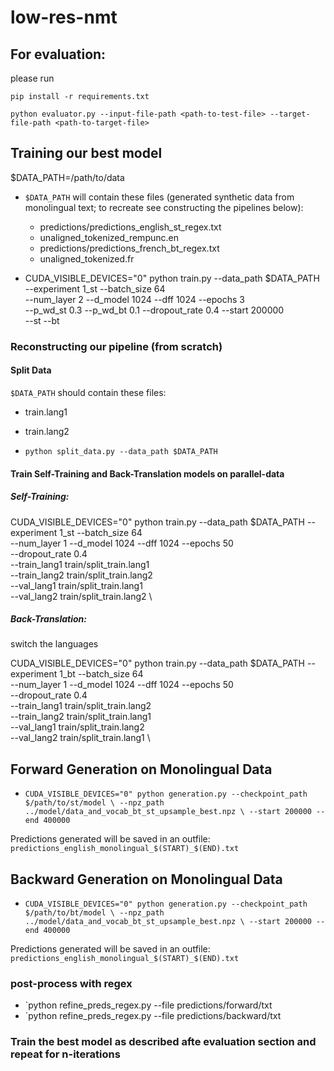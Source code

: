 # low-res-nmt

## For evaluation:

please run

`pip install -r requirements.txt`

`python evaluator.py --input-file-path <path-to-test-file> --target-file-path <path-to-target-file>`

## Training our best model

$DATA_PATH=/path/to/data

- `$DATA_PATH` will contain these files
(generated synthetic data from monolingual text; to recreate see constructing the pipelines below):

	- predictions/predictions_english_st_regex.txt 
	- unaligned_tokenized_rempunc.en
	- predictions/predictions_french_bt_regex.txt
	- unaligned_tokenized.fr


- CUDA_VISIBLE_DEVICES="0" python train.py --data_path $DATA_PATH --experiment 1_st --batch_size 64 \
	--num_layer 2 --d_model 1024 --dff 1024 --epochs 3 \
	--p_wd_st 0.3 --p_wd_bt 0.1 --dropout_rate 0.4 --start 200000 \
	--st --bt

### Reconstructing our pipeline (from scratch)


#### Split Data

`$DATA_PATH` should contain these files:
- train.lang1
- train.lang2

- `python split_data.py --data_path $DATA_PATH`

#### Train Self-Training and Back-Translation models on parallel-data

##### Self-Training:

CUDA_VISIBLE_DEVICES="0" python train.py --data_path $DATA_PATH --experiment 1_st --batch_size 64 \
	--num_layer 1 --d_model 1024 --dff 1024 --epochs 50 \
	--dropout_rate 0.4 \
	--train_lang1 train/split_train.lang1 \
	--train_lang2 train/split_train.lang2 \
	--val_lang1 train/split_train.lang1 \
	--val_lang2 train/split_train.lang2 \

##### Back-Translation:
switch the languages

CUDA_VISIBLE_DEVICES="0" python train.py --data_path $DATA_PATH --experiment 1_bt --batch_size 64 \
	--num_layer 1 --d_model 1024 --dff 1024 --epochs 50 \
	--dropout_rate 0.4 \
	--train_lang1 train/split_train.lang2 \
	--train_lang2 train/split_train.lang1 \
	--val_lang1 train/split_train.lang2 \
	--val_lang2 train/split_train.lang1 \

## Forward Generation on Monolingual Data

- `CUDA_VISIBLE_DEVICES="0" python generation.py --checkpoint_path $/path/to/st/model \
 --npz_path ../model/data_and_vocab_bt_st_upsample_best.npz \
 --start 200000 --end 400000`

Predictions generated will be saved in an outfile: `predictions_english_monolingual_$(START)_$(END).txt`

## Backward Generation on Monolingual Data

- `CUDA_VISIBLE_DEVICES="0" python generation.py --checkpoint_path $/path/to/bt/model \
 --npz_path ../model/data_and_vocab_bt_st_upsample_best.npz \
 --start 200000 --end 400000`

Predictions generated will be saved in an outfile: `predictions_english_monolingual_$(START)_$(END).txt`

### post-process with regex

- `python refine_preds_regex.py --file predictions/forward/txt
- `python refine_preds_regex.py --file predictions/backward/txt

### Train the best model as described afte evaluation section and repeat for n-iterations
